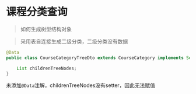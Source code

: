 # 课程分类查询

> 如何生成树型结构对象

> 采用表自连接生成二级分类，二级分类没有数据

```java
@Data
public class CourseCategoryTreeDto extends CourseCategory implements Serializable {

    List childrenTreeNodes;
}
```

未添加`@Data`注解，childrenTreeNodes没有setter，因此无法赋值